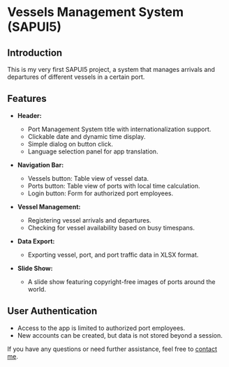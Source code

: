 # Vessels Management System (SAPUI5)

## Introduction

This is my very first SAPUI5 project, a system that manages arrivals and departures of different vessels in a certain port.

## Features

- **Header:**
  - Port Management System title with internationalization support.
  - Clickable date and dynamic time display.
  - Simple dialog on button click.
  - Language selection panel for app translation.

- **Navigation Bar:**
  - Vessels button: Table view of vessel data.
  - Ports button: Table view of ports with local time calculation.
  - Login button: Form for authorized port employees.

- **Vessel Management:**
  - Registering vessel arrivals and departures.
  - Checking for vessel availability based on busy timespans.

- **Data Export:**
  - Exporting vessel, port, and port traffic data in XLSX format.

- **Slide Show:**
  - A slide show featuring copyright-free images of ports around the world.

## User Authentication

- Access to the app is limited to authorized port employees.
- New accounts can be created, but data is not stored beyond a session.


If you have any questions or need further assistance, feel free to [contact me](mailto:gesi.limka14@gmail.com).
